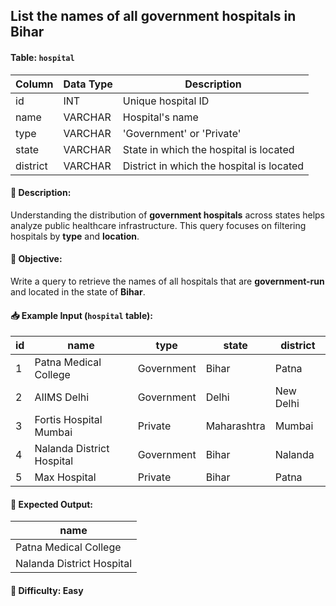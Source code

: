 ## List the names of all government hospitals in Bihar

#### Table: `hospital`

| Column   | Data Type | Description                              |
|----------|-----------|------------------------------------------|
| id       | INT       | Unique hospital ID                       |
| name     | VARCHAR   | Hospital's name                          |
| type     | VARCHAR   | 'Government' or 'Private'                |
| state    | VARCHAR   | State in which the hospital is located   |
| district | VARCHAR   | District in which the hospital is located|

#### 📄 Description:  
Understanding the distribution of **government hospitals** across states helps analyze public healthcare infrastructure. This query focuses on filtering hospitals by **type** and **location**.

#### 🎯 Objective:  
Write a query to retrieve the names of all hospitals that are **government-run** and located in the state of **Bihar**.

#### 📥 Example Input (`hospital` table):

| id | name                      | type        | state | district     |
|----|---------------------------|-------------|-------|--------------|
| 1  | Patna Medical College     | Government  | Bihar | Patna        |
| 2  | AIIMS Delhi               | Government  | Delhi | New Delhi    |
| 3  | Fortis Hospital Mumbai    | Private     | Maharashtra | Mumbai |
| 4  | Nalanda District Hospital | Government  | Bihar | Nalanda      |
| 5  | Max Hospital              | Private     | Bihar | Patna        |

#### 🎯 Expected Output:

| name                      |
|---------------------------|
| Patna Medical College     |
| Nalanda District Hospital |

#### 🔰 Difficulty: Easy
